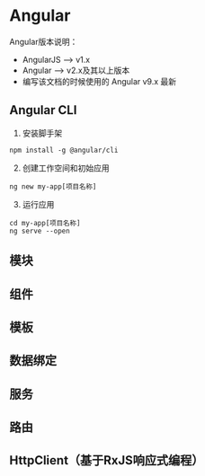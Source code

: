 # Angular
Angular版本说明：
- AngularJS --> v1.x
- Angular   --> v2.x及其以上版本
- 编写该文档的时候使用的 Angular v9.x 最新

## Angular CLI    

1. 安装脚手架
```
npm install -g @angular/cli
```

2. 创建工作空间和初始应用
```
ng new my-app[项目名称]
```

3. 运行应用
```
cd my-app[项目名称]
ng serve --open
```




## 模块

## 组件

## 模板

## 数据绑定

## 服务

## 路由

## HttpClient（基于RxJS响应式编程）


